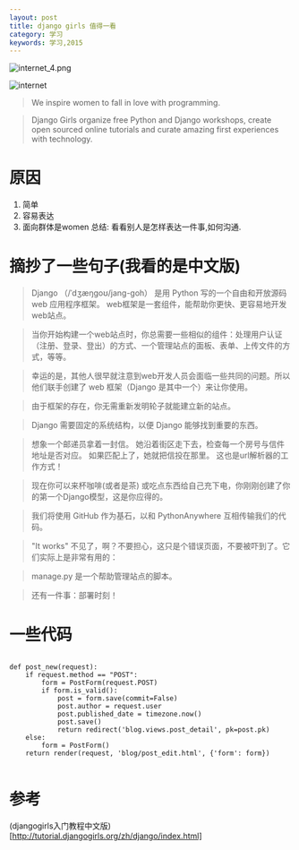 ```yaml
---
layout: post
title: django girls 值得一看
category: 学习
keywords: 学习,2015
---
```


![internet_4.png](http://tutorial.djangogirls.org/zh/how_the_internet_works/images/internet_4.png)

![internet](http://tutorial.djangogirls.org/zh/how_the_internet_works/images/internet_2.png)


> We inspire women to fall in love with programming.

> Django Girls organize free Python and Django workshops, create open sourced online tutorials and curate amazing first experiences with technology.

# 原因

1. 简单
2. 容易表达
3. 面向群体是women
总结: 看看别人是怎样表达一件事,如何沟通.


# 摘抄了一些句子(我看的是中文版)

> Django （/ˈdʒæŋɡoʊ/jang-goh） 是用 Python 写的一个自由和开放源码 web 应用程序框架。 web框架是一套组件，能帮助你更快、更容易地开发web站点。

> 当你开始构建一个web站点时，你总需要一些相似的组件：处理用户认证（注册、登录、登出）的方式、一个管理站点的面板、表单、上传文件的方式，等等。

> 幸运的是，其他人很早就注意到web开发人员会面临一些共同的问题。所以他们联手创建了 web 框架（Django 是其中一个）来让你使用。

> 由于框架的存在，你无需重新发明轮子就能建立新的站点。


>  Django 需要固定的系统结构，以便 Django 能够找到重要的东西。

> 想象一个邮递员拿着一封信。 她沿着街区走下去，检查每一个房号与信件地址是否对应。 如果匹配上了，她就把信投在那里。 这也是url解析器的工作方式！

> 现在你可以来杯咖啡(或者是茶) 或吃点东西给自己充下电，你刚刚创建了你的第一个Django模型，这是你应得的。

> 我们将使用 GitHub 作为基石，以和 PythonAnywhere 互相传输我们的代码。

> "It works" 不见了，啊？不要担心，这只是个错误页面，不要被吓到了。它们实际上是非常有用的：

> manage.py 是一个帮助管理站点的脚本。

> 还有一件事：部署时刻！



# 一些代码


```

def post_new(request):
    if request.method == "POST":
        form = PostForm(request.POST)
        if form.is_valid():
            post = form.save(commit=False)
            post.author = request.user
            post.published_date = timezone.now()
            post.save()
            return redirect('blog.views.post_detail', pk=post.pk)
    else:
        form = PostForm()
    return render(request, 'blog/post_edit.html', {'form': form})


```

# 参考

(djangogirls入门教程中文版)[http://tutorial.djangogirls.org/zh/django/index.html]
